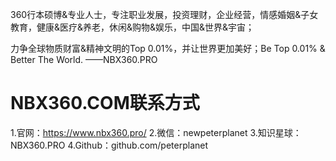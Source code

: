 360行本硕博&专业人士，专注职业发展，投资理财，企业经营，情感婚姻&子女教育，健康&医疗&养老，休闲&购物&娱乐，中国&世界&宇宙；

力争全球物质财富&精神文明的Top 0.01%，并让世界更加美好；Be Top 0.01% & Better The World. ——NBX360.PRO

# NBX360.COM联系方式
1.官网：https://www.nbx360.pro/
2.微信：newpeterplanet
3.知识星球：NBX360.PRO
4.Github：github.com/peterplanet
